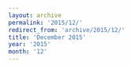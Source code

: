 ```yaml
---
layout: archive
permalink: '2015/12/'
redirect_from: 'archive/2015/12/'
title: 'December 2015'
year: '2015'
month: '12'
---
```

